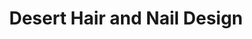 ---
title: "Desert Hair and Nail Design"
url: /needles/desert-hair-and-nail-design/
shop: hairdresser
---
